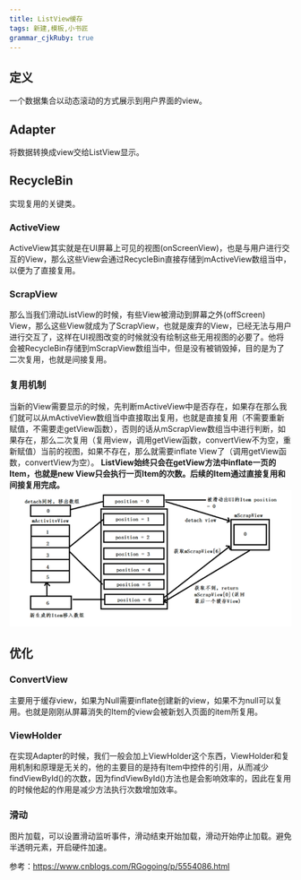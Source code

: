 ```yaml
---
title: ListView缓存
tags: 新建,模板,小书匠
grammar_cjkRuby: true
---
```


## 定义
一个数据集合以动态滚动的方式展示到用户界面的view。

## Adapter
将数据转换成view交给ListView显示。

## RecycleBin
实现复用的关键类。
### ActiveView
ActiveView其实就是在UI屏幕上可见的视图(onScreenView)，也是与用户进行交互的View，那么这些View会通过RecycleBin直接存储到mActiveView数组当中，以便为了直接复用。
### ScrapView
那么当我们滑动ListView的时候，有些View被滑动到屏幕之外(offScreen) View，那么这些View就成为了ScrapView，也就是废弃的View，已经无法与用户进行交互了，这样在UI视图改变的时候就没有绘制这些无用视图的必要了。他将会被RecycleBin存储到mScrapView数组当中，但是没有被销毁掉，目的是为了二次复用，也就是间接复用。
### 复用机制
当新的View需要显示的时候，先判断mActiveView中是否存在，如果存在那么我们就可以从mActiveView数组当中直接取出复用，也就是直接复用（不需要重新赋值，不需要走getView函数），否则的话从mScrapView数组当中进行判断，如果存在，那么二次复用（复用view，调用getView函数，convertView不为空，重新赋值）当前的视图，如果不存在，那么就需要inflate View了（调用getView函数，convertView为空）。
**ListView始终只会在getView方法中inflate一页的Item，也就是new View只会执行一页Item的次数。后续的Item通过直接复用和间接复用完成。**
![enter description here][1]

## 优化
### ConvertView  
主要用于缓存view，如果为Null需要inflate创建新的view，如果不为null可以复用。也就是刚刚从屏幕消失的Item的view会被新划入页面的item所复用。
### ViewHolder
在实现Adapter的时候，我们一般会加上ViewHolder这个东西，ViewHolder和复用机制和原理是无关的，他的主要目的是持有Item中控件的引用，从而减少findViewById()的次数，因为findViewById()方法也是会影响效率的，因此在复用的时候他起的作用是减少方法执行次数增加效率。
### 滑动
图片加载，可以设置滑动监听事件，滑动结束开始加载，滑动开始停止加载。避免半透明元素，开启硬件加速。

参考：https://www.cnblogs.com/RGogoing/p/5554086.html


  [1]: ./images/listview.png